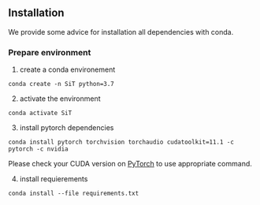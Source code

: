 ## Installation

We provide some advice for installation all dependencies with conda. 

### Prepare environment

1. create a conda environement

```
conda create -n SiT python=3.7
```

2. activate the environment

```
conda activate SiT
```

3. install pytorch dependencies

```
conda install pytorch torchvision torchaudio cudatoolkit=11.1 -c pytorch -c nvidia
```

Please check your CUDA version on </url>[PyTorch](https://pytorch.org/) to use appropriate command.

4. install requierements

```
conda install --file requirements.txt
```